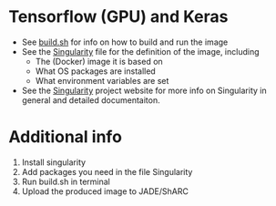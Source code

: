 # Tensorflow (GPU) and Keras

* See [build.sh](build.sh) for info on how to build and run the image
* See the [Singularity](Singularity) file for the definition of the image, including
    * The (Docker) image it is based on
    * What OS packages are installed
    * What environment variables are set
* See the [Singularity](http://singularity.lbl.gov/) project website for more info on Singularity in general and detailed documentaiton.

# Additional info
1. Install singularity
2. Add packages you need in the file Singularity
3. Run build.sh in terminal
4. Upload the produced image to JADE/ShARC
